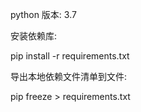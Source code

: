 python 版本: 3.7

安装依赖库:

pip install -r requirements.txt



导出本地依赖文件清单到文件:

pip freeze > requirements.txt
